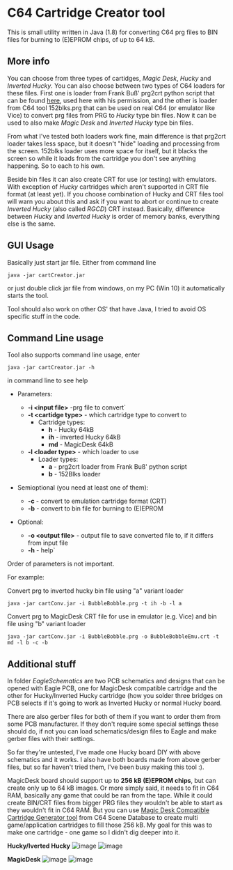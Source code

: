 
# C64 Cartridge Creator tool

This is small utility written in Java (1.8) for converting C64 prg files to BIN files for burning to (E)EPROM chips, of up to 64 kB.

## More info

You can choose from three types of cartidges, *Magic Desk*, *Hucky* and *Inverted Hucky*. You can also choose between two types of C64 loaders for these files. First one is loader from Frank Buß' prg2crt python script that can be found [here](http://www.frank-buss.de/c64/prg2crt/index.html), used here with his permission, and the other is loader from C64 tool 152blks.prg that can be used on real C64 (or emulator like Vice) to convert prg files from PRG to *Hucky* type bin files. Now it can be used to also make *Magic Desk* and *Inverted Hucky* type bin files.

From what I've tested both loaders work fine, main difference is that prg2crt loader takes less space, but it doesn't "hide" loading and processing from the screen. 152blks loader uses more space for itself, but it blacks the screen so while it loads from the cartridge you don't see anything happening. So to each to his own.

Beside bin files it can also create CRT for use (or testing) with emulators. With exception of *Hucky* cartridges which aren't supported in CRT file format (at least yet). If you choose combination of Hucky and CRT files tool will warn you about this and ask if you want to abort or continue to create *Inverted Hucky* (also called *RGCD*) CRT instead. 
Basically, difference between *Hucky* and *Inverted Hucky* is order of memory banks, everything else is the same.

## GUI Usage

Basically just start jar file. Either from command line

`java -jar cartCreator.jar`

or just double click jar file from windows, on my PC (Win 10) it automatically starts the tool.

Tool should also work on other OS' that have Java, I tried to avoid OS specific stuff in the code.

## Command Line usage

Tool also supports command line usage, enter 

`java -jar cartCreator.jar -h`

in command line to see help


- Parameters:
	-  **-i \<input file\>** -prg file to convert`
	-  **-t \<cartidge type\>**	- which cartridge type to convert to
		- Cartridge types:
			- **h** - Hucky 64kB
			- **ih** - inverted Hucky 64kB
			- **md** - MagicDesk 64kB
	- **-l \<loader type\>** - which loader to use
		 - Loader types:
			- **a** - prg2crt loader from Frank Buß' python script
			- **b** - 152Blks loader

- Semioptional (you need at least one of them):
	- **-c** - convert to emulation cartridge format (CRT)
	- **-b** - convert to bin file for burning to (E)EPROM

- Optional:
	 - **-o \<output file\>** - output file to save converted file to, if it differs from input file
	- **-h** - 				help`

Order of parameters is not important.

For example:

Convert prg to inverted hucky bin file using "a" variant loader

`java -jar cartConv.jar -i BubbleBobble.prg -t ih -b -l a`

Convert prg to MagicDesk CRT file for use in emulator (e.g. Vice) and bin file using "b" variant loader

`java -jar cartConv.jar -i BubbleBobble.prg -o BubbleBobbleEmu.crt -t md -l b -c -b`

## Additional stuff

In folder *EagleSchematics* are two PCB schematics and designs that can be opened with Eagle PCB, one for MagicDesk compatible cartridge and the other for Hucky/Inverted Hucky cartridge (how you solder three bridges on PCB selects if it's going to work as Inverted Hucky or normal Hucky board.

There are also gerber files for both of them if you want to order them from some PCB manufacturer. If they don't require some special settings these should do, if not you can load schematics/design files to Eagle and make gerber files with their settings.

So far they're untested, I've made one Hucky board DIY with above schematics and it works. I also have both boards made from above gerber files, but so far haven't tried them, I've been busy making this tool :).

MagicDesk board should support up to **256 kB (E)EPROM chips**, but can create only up to 64 kB images. Or more simply said, it needs to fit in C64 RAM, basically any game that could be ran from the tape. 
While it could create BIN/CRT files from bigger PRG files they wouldn't be able to start as they wouldn't fit in C64 RAM.
But you can use [Magic Desk Compatible Cartridge Generator tool](http://csdb.dk/release/?id=132937) from C64 Scene Database to create multi game/application cartridges to fill those 256 kB. My goal for this was to make one cartridge - one game so I didn't dig deeper into it.

**Hucky/Iverted Hucky** 
![image](cartCreator/EagleSchematics/HuckyV2_Front.JPG)
![image](cartCreator/EagleSchematics/HuckyV2_Back.JPG)

**MagicDesk**
![image](cartCreator/EagleSchematics/MagicDesk_Front.JPG)
![image](cartCreator/EagleSchematics/MagicDesk_Back.JPG)